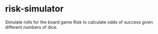 # risk-simulator
Simulate rolls for the board game Risk to calculate odds of success given different numbers of dice.


